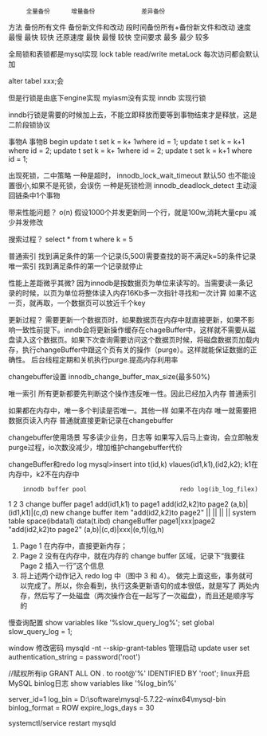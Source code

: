 		 全量备份	   增量备份	            差异备份
方法     备份所有文件   备份新文件和改动	段时间备份所有+备份新文件和改动
速度     最慢			最快				较快
还原速度 最快			最慢		        较快
空间要求 最多           最少				较多



全局锁和表锁都是mysql实现
lock table read/write
metaLock 每次访问都会默认加

alter tabel xxx;会


但是行锁是由底下engine实现
myiasm没有实现
inndb 实现行锁

inndb行锁是需要的时候加上去，不能立即释放而要等到事物结束才是释放，这是二阶段锁协议

事物A								 事物B
begin
update t set k = k+ 1where id = 1;
                                      update t set k = k+1 where id = 2;
update t set k = k+ 1where id = 2;
									  update t set k = k+1 where id = 1;
									  
出现死锁，二中策略
一种是超时，   innodb_lock_wait_timeout 默认50 也不能设置很小,如果不是死锁，会误伤
一种是死锁检测 innodb_deadlock_detect 主动滚回链条中1个事物

带来性能问题？
o(n) 假设1000个并发更新同一个行，就是100w,消耗大量cpu
减少并发修改

搜索过程？
select * from t where k = 5

普通索引
找到满足条件的第一个记录(5,500)需要查找的哥不满足k=5的条件记录
唯一索引
找到满足条件的第一个记录就停止

性能上差距微乎其微?
因为innodb是按数据页为单位来读写的。当需要读一条记录的时候，以页为单位将整体读入内存16Kb多一次指针寻找和一次计算 如果不这一页，就再取，一个数据页可以放近千个key

更新过程？
需要更新一个数据页时，如果数据页在内存中就直接更新，如果不影响一致性前提下。inndb会将更新操作缓存在chageBuffer中，这样就不需要从磁盘读入这个数据页。如果下次查询需要访问这个数据页时候，将磁盘数据页加载内存，执行changeBuffer中跟这个页有关的操作（purge）。这样就能保证数据的正确性。  后台线程定期和关机执行purge.提高内存利用率

changebuffer设置 innodb_change_buffer_max_size(最多50%)

唯一索引
所有更新都要先判断这个操作违反唯一性。因此已经加入内存
普通索引

如果都在内存中，唯一多个判读是否唯一。其他一样
如果不在内存
唯一就需要把数据页读入内存
普通就直接更新记录在changebuffer

changebuffer使用场景
写多读少业务，日志等
如果写入后马上查询，会立即触发purge过程，io次数没减少，增加维护changebuffer代价



changeBuffer和redo log
mysql>insert into t(id,k) vlaues(id1,k1),(id2,k2);
k1在内存中，k2不在内存中

		innodb buffer pool							redo log(ib_log_filex)
1						    2 							3
change buffer				page1					 add(id1,k1) to page1
add(id2,k2)to page2   (a,b)|(id1,k1)|(c,d)			 new change buffer item "add(id2,k2)to page2"
	||									||
	||									||
system table space(ibdata1)		data(t.ibd)
changeBuffer					page1|xxx|page2
"add(id2,k2)to page2"			(a,b)|(c,d)|xxx|(e,f)|(g,h)



1. Page 1 在内存中，直接更新内存；
2. Page 2 没有在内存中，就在内存的 change buffer 区域，记录下“我要往 Page 2 插入一行”这个信息
3. 将上述两个动作记入 redo log 中（图中 3 和 4）。
做完上面这些，事务就可以完成了。所以，你会看到，执行这条更新语句的成本很低，就是写了
两处内存，然后写了一处磁盘（两次操作合在一起写了一次磁盘），而且还是顺序写的



慢查询配置
show variables like '%slow_query_log%';
set global slow_query_log = 1;





window 修改密码
mysqld -nt --skip-grant-tables
管理启动
update user set authentication_string = password('root')


//赋权所有ip
GRANT ALL ON *.* to root@'%' IDENTIFIED BY 'root';
linux开启MySQL binlog日志
show variables like '%log_bin%'

server_id=1
log_bin = D:\software\mysql-5.7.22-winx64\mysql-bin 
binlog_format = ROW
expire_logs_days = 30

systemctl/service restart mysqld




